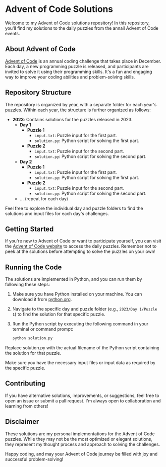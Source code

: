 # Advent of Code Solutions

Welcome to my Advent of Code solutions repository! In this repository, you'll find my solutions to the daily puzzles from the annail Advent of Code events.

## About Advent of Code
[Advent of Code](https://adventofcode.com/) is an annual coding challenge that takes place in December. Each day, a new programming puzzle is released, and participants are invited to solve it using their programming skills. It's a fun and engaging way to improve your coding abilities and problem-solving skills.

## Repository Structure
The repository is organized by year, with a separate folder for each year's puzzles. Within each year, the structure is further organized as follows:

- **2023**: Contains solutions for the puzzles released in 2023.
  - **Day 1**
    - **Puzzle 1**
      - `input.txt`: Puzzle input for the first part.
      - `solution.py`: Python script for solving the first part.
    - **Puzzle 2**
      - `input.txt`: Puzzle input for the second part.
      - `solution.py`: Python script for solving the second part.
  - **Day 2**
    - **Puzzle 1**
      - `input.txt`: Puzzle input for the first part.
      - `solution.py`: Python script for solving the first part.
    - **Puzzle 2**
      - `input.txt`: Puzzle input for the second part.
      - `solution.py`: Python script for solving the second part.
  - ... (repeat for each day)

Feel free to explore the individual day and puzzle folders to find the solutions and input files for each day's challenges.

## Getting Started
If you're new to Advent of Code or want to participate yourself, you can visit the [Advent of Code website](https://adventofcode.com/) to access the daily puzzles. Remember not to peek at the solutions before attempting to solve the puzzles on your own!

## Running the Code
The solutions are implemented in Python, and you can run them by following these steps:

1. Make sure you have Python installed on your machine. You can download it from [python.org](https://www.python.org/).
2. Navigate to the specific day and puzzle folder (e.g., `2023/Day 1/Puzzle 1`) to find the solution for that specific puzzle.
3. Run the Python script by executing the following command in your terminal or command prompt:

   ```bash
   python solution.py
   ```

Replace solution.py with the actual filename of the Python script containing the solution for that puzzle.

Make sure you have the necessary input files or input data as required by the specific puzzle.

## Contributing
If you have alternative solutions, improvements, or suggestions, feel free to open an issue or submit a pull request. I'm always open to collaboration and learning from others!

## Disclaimer
These solutions are my personal implementations for the Advent of Code puzzles. While they may not be the most optimized or elegant solutions, they represent my thought process and approach to solving the challenges.

Happy coding, and may your Advent of Code journey be filled with joy and successful problem-solving!
